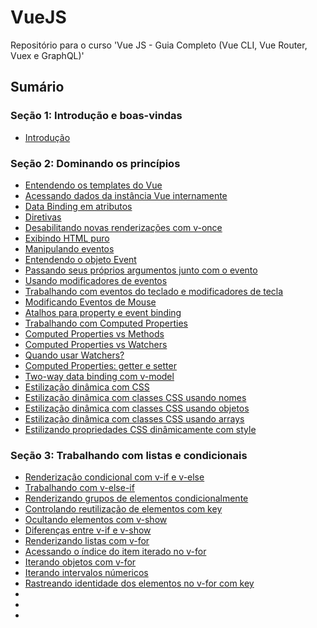 # VueJS
Repositório para o curso 'Vue JS - Guia Completo (Vue CLI, Vue Router, Vuex e GraphQL)'

## Sumário

### Seção 1: Introdução e boas-vindas
- [Introdução](/aula-1/introducao.html)

### Seção 2: Dominando os princípios
- [Entendendo os templates do Vue](/aula-2/templates.html)
- [Acessando dados da instância Vue internamente](/aula-2/acessando-dados-internos.html)
- [Data Binding em atributos](/aula-2/data-binding-em-atributos.html)
- [Diretivas](/aula-2/diretivas.html)
- [Desabilitando novas renderizações com v-once](/aula-2/v-once-desabilitando-renderizacoes.html)
- [Exibindo HTML puro](/aula-2/v-html-exibir-html-puro.html)
- [Manipulando eventos](/aula-2/manipulando-eventos.html)
- [Entendendo o objeto Event](/aula-2/event.html)
- [Passando seus próprios argumentos junto com o evento](/aula-2/argumentos.html)
- [Usando modificadores de eventos](/aula-2/modificadores-de-eventos.html)
- [Trabalhando com eventos do teclado e modificadores de tecla](/aula-2/eventos-de-teclado.html)
- [Modificando Eventos de Mouse](/aula-2/eventos-de-mouse.html)
- [Atalhos para property e event binding](/aula-2/atalhos-para-property-e-event-binding.html)
- [Trabalhando com Computed Properties](/aula-2/computed-properties.html)
- [Computed Properties vs Methods](/aula-2/computed-properties-vs-methods.html)
- [Computed Properties vs Watchers](/aula-2/computed-properties-vs-watchers.html)
- [Quando usar Watchers?](/aula-2/quando-usar-watchers.html)
- [Computed Properties: getter e setter](/aula-2/computed-properties-getters-setters.html)
- [Two-way data binding com v-model](/aula-2/v-model-two-way-data-binding.html)
- [Estilização dinâmica com CSS](/aula-2/estilizacao-dinamica-css.html)
- [Estilização dinâmica com classes CSS usando nomes](/aula-2/estilizacao-dinamica-com-nomes.html)
- [Estilização dinâmica com classes CSS usando objetos](/aula-2/estilizacao-dinamica-css-objetos.html)
- [Estilização dinâmica com classes CSS usando arrays](/aula-2/estilizacao-dinamica-css-arrays.html)
- [Estilizando propriedades CSS dinâmicamente com style](/aula-2/estilizacao-dinamica-com-style.html)

### Seção 3: Trabalhando com listas e condicionais
- [Renderização condicional com v-if e v-else](/aula-3/v-if-v-else-renderizacao-condicional.html)
- [Trabalhando com v-else-if](/aula-3/v-else-if.html)
- [Renderizando grupos de elementos condicionalmente](/aula-3/renderizando-grupos-condicionalmente.html)
- [Controlando reutilização de elementos com key](/aula-3/key-controlando-reutilizacao-de-elementos.html)
- [Ocultando elementos com v-show](/aula-3/v-show-ocultando-elementos.html)
- [Diferenças entre v-if e v-show](/aula-3/diferenca-v-if-v-show.html)
- [Renderizando listas com v-for](/aula-3/renderizando-listas-com-v-for.html)
- [Acessando o índice do item iterado no v-for](/aula-3/acessando-indice-no-v-for.html)
- [Iterando objetos com v-for](/aula-3/iterando-objetos-com-v-for.html)
- [Iterando intervalos númericos](/aula-3/iterando-intervalos-numericos.html)
- [Rastreando identidade dos elementos no v-for com key](/aula-3/key-rastreando-indentidade-dos-elementos.html)
- [](/aula-3/)
- [](/aula-3/)
- [](/aula-3/)
